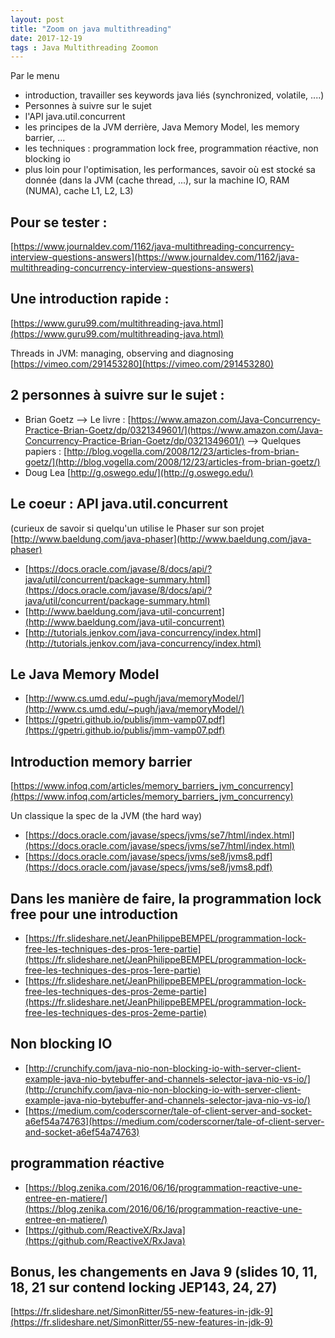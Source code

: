 ```yaml
---
layout: post
title: "Zoom on java multithreading"
date: 2017-12-19
tags : Java Multithreading Zoomon
---
```


Par le menu
* introduction, travailler ses keywords java liés (synchronized, volatile, ....)
* Personnes à suivre sur le sujet
* l'API java.util.concurrent
* les principes de la JVM derrière, Java Memory Model, les memory barrier, ...
* les techniques : programmation lock free, programmation réactive, non blocking io
* plus loin pour l'optimisation, les performances, savoir où est stocké sa donnée (dans la JVM (cache thread, ...), sur la machine IO, RAM (NUMA), cache L1, L2, L3)

## Pour se tester :
[https://www.journaldev.com/1162/java-multithreading-concurrency-interview-questions-answers](https://www.journaldev.com/1162/java-multithreading-concurrency-interview-questions-answers)

## Une introduction rapide :
[https://www.guru99.com/multithreading-java.html](https://www.guru99.com/multithreading-java.html)

Threads in JVM: managing, observing and diagnosing     
[https://vimeo.com/291453280](https://vimeo.com/291453280)

## 2 personnes à suivre sur le sujet :
* Brian Goetz
--> Le livre : [https://www.amazon.com/Java-Concurrency-Practice-Brian-Goetz/dp/0321349601/](https://www.amazon.com/Java-Concurrency-Practice-Brian-Goetz/dp/0321349601/)
--> Quelques papiers : [http://blog.vogella.com/2008/12/23/articles-from-brian-goetz/](http://blog.vogella.com/2008/12/23/articles-from-brian-goetz/)
* Doug Lea [http://g.oswego.edu/](http://g.oswego.edu/)

## Le coeur : API java.util.concurrent 
(curieux de savoir si quelqu'un utilise le Phaser sur son projet [http://www.baeldung.com/java-phaser](http://www.baeldung.com/java-phaser)
* [https://docs.oracle.com/javase/8/docs/api/?java/util/concurrent/package-summary.html](https://docs.oracle.com/javase/8/docs/api/?java/util/concurrent/package-summary.html)
* [http://www.baeldung.com/java-util-concurrent](http://www.baeldung.com/java-util-concurrent)
* [http://tutorials.jenkov.com/java-concurrency/index.html](http://tutorials.jenkov.com/java-concurrency/index.html)

## Le Java Memory Model
* [http://www.cs.umd.edu/~pugh/java/memoryModel/](http://www.cs.umd.edu/~pugh/java/memoryModel/)
* [https://gpetri.github.io/publis/jmm-vamp07.pdf](https://gpetri.github.io/publis/jmm-vamp07.pdf)

## Introduction memory barrier
[https://www.infoq.com/articles/memory_barriers_jvm_concurrency](https://www.infoq.com/articles/memory_barriers_jvm_concurrency)

Un classique la spec de la JVM (the hard way)
* [https://docs.oracle.com/javase/specs/jvms/se7/html/index.html](https://docs.oracle.com/javase/specs/jvms/se7/html/index.html)
* [https://docs.oracle.com/javase/specs/jvms/se8/jvms8.pdf](https://docs.oracle.com/javase/specs/jvms/se8/jvms8.pdf)

## Dans les manière de faire, la programmation lock free pour une introduction
* [https://fr.slideshare.net/JeanPhilippeBEMPEL/programmation-lock-free-les-techniques-des-pros-1ere-partie](https://fr.slideshare.net/JeanPhilippeBEMPEL/programmation-lock-free-les-techniques-des-pros-1ere-partie)
* [https://fr.slideshare.net/JeanPhilippeBEMPEL/programmation-lock-free-les-techniques-des-pros-2eme-partie](https://fr.slideshare.net/JeanPhilippeBEMPEL/programmation-lock-free-les-techniques-des-pros-2eme-partie)

## Non blocking IO
* [http://crunchify.com/java-nio-non-blocking-io-with-server-client-example-java-nio-bytebuffer-and-channels-selector-java-nio-vs-io/](http://crunchify.com/java-nio-non-blocking-io-with-server-client-example-java-nio-bytebuffer-and-channels-selector-java-nio-vs-io/)
* [https://medium.com/coderscorner/tale-of-client-server-and-socket-a6ef54a74763](https://medium.com/coderscorner/tale-of-client-server-and-socket-a6ef54a74763)

## programmation réactive
* [https://blog.zenika.com/2016/06/16/programmation-reactive-une-entree-en-matiere/](https://blog.zenika.com/2016/06/16/programmation-reactive-une-entree-en-matiere/)
* [https://github.com/ReactiveX/RxJava](https://github.com/ReactiveX/RxJava)

## Bonus, les changements en Java 9 (slides 10, 11, 18, 21 sur contend locking JEP143, 24, 27)
[https://fr.slideshare.net/SimonRitter/55-new-features-in-jdk-9](https://fr.slideshare.net/SimonRitter/55-new-features-in-jdk-9)

